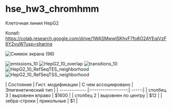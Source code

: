 # hse_hw3_chromhmm

Клеточная линия HepG2

Колаб: https://colab.research.google.com/drive/1WASMwwlSKhyF7fo8O2AYEqjVzF6Y2vuW?usp=sharing

![Снимок экрана (96)](https://user-images.githubusercontent.com/56909634/160294758-6fc74dad-7007-4325-8526-4b1b8b05ac51.png)

![emissions_10](https://user-images.githubusercontent.com/56909634/160294819-9a7e4fec-bdfc-4805-9263-2c2caf3e12c3.png)
![HepG2_10_overlap](https://user-images.githubusercontent.com/56909634/160294825-43e61173-2724-4d03-9ed5-0bf84d3fea17.png)
![transitions_10](https://user-images.githubusercontent.com/56909634/160294828-07296d03-3a24-4b3d-8e34-6b5ca6fd2168.png)
![HepG2_10_RefSeqTES_neighborhood](https://user-images.githubusercontent.com/56909634/160294830-f35af110-459e-4b46-a598-ef286f2c4de3.png)
![HepG2_10_RefSeqTSS_neighborhood](https://user-images.githubusercontent.com/56909634/160294833-45e344d8-caab-4109-8a51-e2880b207ce6.png)

| Состояние | Гист. модификации | С чем ассоциировано | Эпигенетический тип |
| ------------- |:------------------:| -----:|
| столбец 3     | выровнен вправо    | $1600 |
| столбец 2     | выровнен по центру |   $12 |
| зебра-строки  | прикольные         |    $1 |
